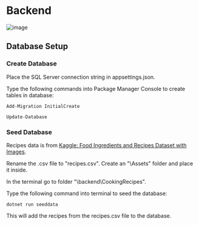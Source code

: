# Backend

![image](https://github.com/GrujicBard/CookingRecipes/assets/33715866/5cf04a3d-19ae-4d5c-8b7a-dd50348feb53)

## Database Setup
### Create Database
Place the SQL Server connection string in appsettings.json.

Type the following commands into Package Manager Console to create tables in database:

`Add-Migration InitialCreate`

`Update-Database`
### Seed Database
Recipes data is from [Kaggle: Food Ingredients and Recipes Dataset with Images](https://pages.github.com/](https://www.kaggle.com/datasets/pes12017000148/food-ingredients-and-recipe-dataset-with-images)https://www.kaggle.com/datasets/pes12017000148/food-ingredients-and-recipe-dataset-with-images/).

Rename the .csv file to "recipes.csv". Create an "\Assets" folder and place it inside.

In the terminal go to folder "\backend\CookingRecipes".

Type the following command into terminal to seed the database:

`dotnet run seeddata`

This will add the recipes from the recipes.csv file to the database.

